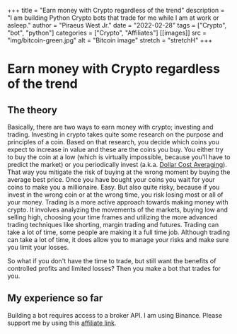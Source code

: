 +++
title = "Earn money with Crypto regardless of the trend"
description = "I am building Python Crypto bots that trade for me while I am at work or asleep."
author = "Piraeus West Jr."
date = "2022-02-28"
tags = ["Crypto", "bot", "python"]
categories = ["Crypto", "Affiliates"]
[[images]]
  src = "img/bitcoin-green.jpg"
  alt = "Bitcoin image"
  stretch = "stretchH"
+++

# Earn money with Crypto regardless of the trend

## The theory

Basically, there are two ways to earn money with crypto; investing and trading. Investing in crypto takes quite some research on the purpose and principles of a coin. Based on that research, you decide which coins you expect to increase in value and these are the coins you buy. You either try to buy the coin at a low (which is virtually impossible, because you'll have to predict the market) or you periodically invest (a.k.a. [Dollar Cost Averaging](https://academy.binance.com/en/articles/dollar-cost-averaging-dca-explained)). That way you mitigate the risk of buying at the wrong moment by buying the average best price. Once you have bought your coins you wait for your coins to make you a millionaire. Easy. But also quite risky, because if you invest in the wrong coin or at the wrong time, you risk losing most or all of your money.
Trading is a more active approach towards making money with crypto. It involves analyzing the movements of the markets, buying low and selling high, choosing your time frames and utilizing the more advanced trading techniques like shorting, margin trading and futures. Trading can take a lot of time, some people are making it a full time job. Although trading can take a lot of time, it does allow you to manage your risks and make sure you limit your losses.

So what if you don't have the time to trade, but still want the benefits of controlled profits and limited losses? Then you make a bot that trades for you. 

## My experience so far

Building a bot requires access to a broker API. I am using Binance. Please support me by using this [affiliate link](https://accounts.binance.com/en/register?ref=376981966).

